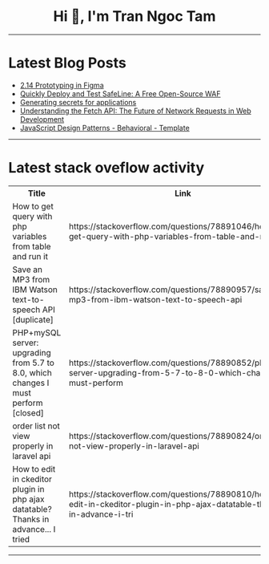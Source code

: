<h1 align="center">Hi 👋, I'm Tran Ngoc Tam</h1>

---

# Latest Blog Posts 
<!-- BLOG-POST-LIST:START -->
- [2.14 Prototyping in Figma](https://dev.to/dominicazuka/214-prototyping-in-figma-5ccj)
- [Quickly Deploy and Test SafeLine: A Free Open-Source WAF](https://dev.to/sherbertill6/quickly-deploy-and-test-safeline-a-free-open-source-waf-369f)
- [Generating secrets for applications](https://dev.to/7ji9xmel/generating-secrets-for-applications-4iml)
- [Understanding the Fetch API: The Future of Network Requests in Web Development](https://dev.to/code_passion/understanding-the-fetch-api-the-future-of-network-requests-in-web-development-5191)
- [JavaScript Design Patterns - Behavioral - Template](https://dev.to/nhannguyendevjs/javascript-design-patterns-behavioral-template-48d5)
<!-- BLOG-POST-LIST:END -->

---

# Latest stack oveflow activity
<table>
  <tr><th>Title</th><th>Link</th></tr>
  <!-- STACKOVERFLOW:START --><tr><td>How to get query with php variables from table and run it</td><td>https://stackoverflow.com/questions/78891046/how-to-get-query-with-php-variables-from-table-and-run-it</td></tr><tr><td>Save an MP3 from IBM Watson text-to-speech API [duplicate]</td><td>https://stackoverflow.com/questions/78890957/save-an-mp3-from-ibm-watson-text-to-speech-api</td></tr><tr><td>PHP+mySQL server: upgrading from 5.7 to 8.0, which changes I must perform [closed]</td><td>https://stackoverflow.com/questions/78890852/phpmysql-server-upgrading-from-5-7-to-8-0-which-changes-i-must-perform</td></tr><tr><td>order list not view properly in laravel api</td><td>https://stackoverflow.com/questions/78890824/order-list-not-view-properly-in-laravel-api</td></tr><tr><td>How to edit in ckeditor plugin in php ajax datatable? Thanks in advance... I tried</td><td>https://stackoverflow.com/questions/78890810/how-to-edit-in-ckeditor-plugin-in-php-ajax-datatable-thanks-in-advance-i-tri</td></tr><!-- STACKOVERFLOW:END -->
</table>

---


